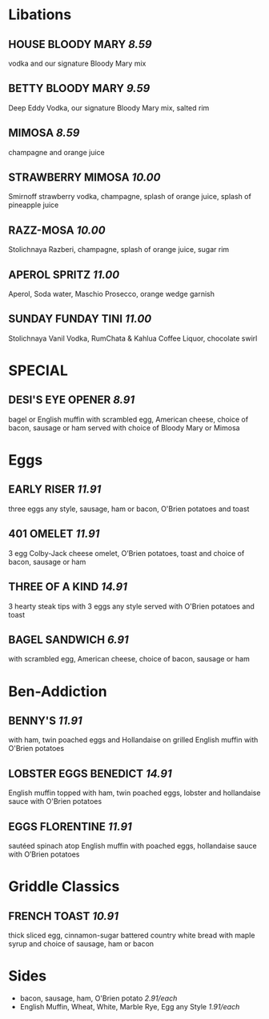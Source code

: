 # Libations

## HOUSE BLOODY MARY *8.59*
vodka and our signature Bloody Mary mix

## BETTY BLOODY MARY *9.59*
Deep Eddy Vodka, our signature Bloody Mary mix, salted rim

## MIMOSA *8.59*
champagne and orange juice

## STRAWBERRY MIMOSA *10.00*
Smirnoff strawberry vodka, champagne, splash of orange juice, splash of pineapple juice

## RAZZ-MOSA *10.00*
Stolichnaya Razberi, champagne, splash of orange juice, sugar rim

## APEROL SPRITZ *11.00*
Aperol, Soda water, Maschio Prosecco, orange wedge garnish

## SUNDAY FUNDAY TINI *11.00*
Stolichnaya Vanil Vodka, RumChata & Kahlua Coffee Liquor, chocolate swirl


# SPECIAL

## DESI'S EYE OPENER *8.91*
bagel or English muffin with scrambled egg, American cheese, choice of bacon, sausage or ham served with choice of Bloody Mary or Mimosa


# Eggs

## EARLY RISER *11.91*
three eggs any style, sausage, ham or bacon, O'Brien potatoes and toast

## 401 OMELET *11.91*
3 egg Colby-Jack cheese omelet, O’Brien potatoes, toast and choice of bacon, sausage or ham

## THREE OF A KIND *14.91*
3 hearty steak tips with 3 eggs any style served with O'Brien potatoes and toast

## BAGEL SANDWICH *6.91*
with scrambled egg, American cheese, choice of bacon, sausage or ham


# Ben-Addiction

## BENNY'S *11.91*
with ham, twin poached eggs and Hollandaise on grilled English muffin with O'Brien potatoes

## LOBSTER EGGS BENEDICT *14.91*
English muffin topped with ham, twin poached eggs, lobster and hollandaise sauce with O'Brien potatoes

## EGGS FLORENTINE *11.91*
sautéed spinach atop English muffin with poached eggs, hollandaise sauce with O’Brien potatoes


# Griddle Classics

## FRENCH TOAST *10.91*
thick sliced egg, cinnamon-sugar battered country white bread with maple syrup and choice of sausage, ham or bacon


# Sides
* bacon, sausage, ham, O'Brien potato *2.91/each*
* English Muffin, Wheat, White, Marble Rye, Egg any Style *1.91/each*
